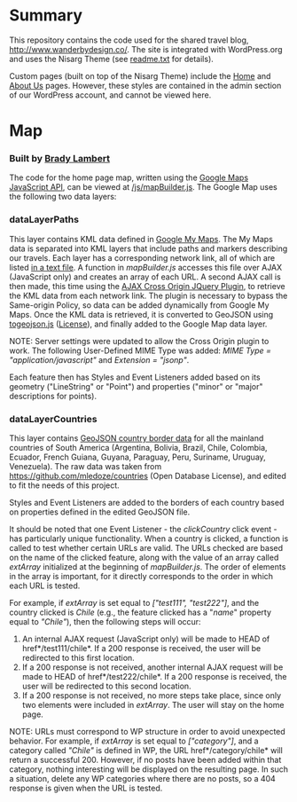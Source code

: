 # Summary

This repository contains the code used for the shared travel blog, http://www.wanderbydesign.co/. The site is integrated with WordPress.org and uses the Nisarg Theme (see [readme.txt](../master/readme.txt) for details).

Custom pages (built on top of the Nisarg Theme) include the [Home](http://www.wanderbydesign.co/) and [About Us](http://www.wanderbydesign.co/about-us/) pages. However, these styles are contained in the admin section of our WordPress account, and cannot be viewed here.

# Map
### Built by [Brady Lambert](https://github.com/lambertbrady)
The code for the home page map, written using the [Google Maps JavaScript API](https://developers.google.com/maps/documentation/javascript/reference), can be viewed at [/js/mapBuilder.js](../master/js/mapBuilder.js). The Google Map uses the following two data layers:


### **dataLayerPaths**

This layer contains KML data defined in [Google My Maps](https://drive.google.com/open?id=13Nxq5wGeXsgzBEztcfwETwhDixM&usp=sharing). The My Maps data is separated into KML layers that include paths and markers describing our travels. Each layer has a corresponding network link, all of which are listed [in a text file](../master/data/myMapsURLs.txt). A function in *mapBuilder.js* accesses this file over AJAX (JavaScript only) and creates an array of each URL. A second AJAX call is then made, this time using the [AJAX Cross Origin JQuery Plugin](http://www.ajax-cross-origin.com/), to retrieve the KML data from each network link. The plugin is necessary to bypass the Same-origin Policy, so data can be added dynamically from Google My Maps. Once the KML data is retrieved, it is converted to GeoJSON using [togeojson.js](https://mapbox.github.io/togeojson/) ([License](../master/js/togeojson/LICENSE)), and finally added to the Google Map data layer.

NOTE: Server settings were updated to allow the Cross Origin plugin to work. The following User-Defined MIME Type was added: *MIME Type = "application/javascript"* and *Extension = "jsonp"*.

Each feature then has Styles and Event Listeners added based on its geometry ("LineString" or "Point") and properties ("minor" or "major" descriptions for points).


### **dataLayerCountries**

This layer contains [GeoJSON country border data](../master/data/countriesSouthAmerica.geo.json) for all the mainland countries of South America (Argentina, Bolivia, Brazil, Chile, Colombia, Ecuador, French Guiana, Guyana, Paraguay, Peru, Suriname, Uruguay, Venezuela). The raw data was taken from https://github.com/mledoze/countries (Open Database License), and edited to fit the needs of this project.

Styles and Event Listeners are added to the borders of each country based on properties defined in the edited GeoJSON file.

It should be noted that one Event Listener - the *clickCountry* click event - has particularly unique functionality. When a country is clicked, a function is called to test whether certain URLs are valid. The URLs checked are based on the name of the clicked feature, along with the value of an array called *extArray* initialized at the beginning of *mapBuilder.js*. The order of elements in the array is important, for it directly corresponds to the order in which each URL is tested.

For example, if *extArray* is set equal to *["test111", "test222"]*, and the country clicked is *Chile* (e.g., the feature clicked has a "*name*" property equal to *"Chile"*), then the following steps will occur:
   1. An internal AJAX request (JavaScript only) will be made to HEAD of href*/test111/chile*. If a 200 response is received, the user will be redirected to this first location.
   2. If a 200 response is not received, another internal AJAX request will be made to HEAD of href*/test222/chile*. If a 200 response is received, the user will be redirected to this second location.
   3. If a 200 response is not received, no more steps take place, since only two elements were included in *extArray*. The user will stay on the home page.

NOTE: URLs must correspond to WP structure in order to avoid unexpected behavior. For example, if *extArray* is set equal to *["category"]*, and a category called *"Chile"* is defined in WP, the URL href*/category/chile* will return a successful 200. However, if no posts have been added within that category, nothing interesting will be displayed on the resulting page. In such a situation, delete any WP categories where there are no posts, so a 404 response is given when the URL is tested.
